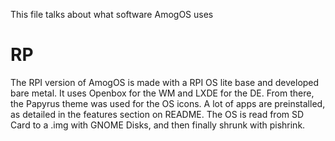 This file talks about what software AmogOS uses

# RP
The RPI version of AmogOS is made with a RPI OS lite base and developed bare metal. It uses Openbox for the WM and LXDE for the DE. From there, the Papyrus theme was used for the OS icons. A lot of apps are preinstalled, as detailed in the features section on README. The OS is read from SD Card to a .img with GNOME Disks, and then finally shrunk with pishrink.
